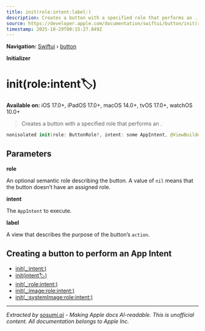 ```yaml
---
title: init(role:intent:label:)
description: Creates a button with a specified role that performs an .
source: https://developer.apple.com/documentation/swiftui/button/init(role:intent:label:)
timestamp: 2025-10-29T00:15:27.849Z
---
```


**Navigation:** [Swiftui](/documentation/swiftui) › [button](/documentation/swiftui/button)

**Initializer**

# init(role:intent:label:)

**Available on:** iOS 17.0+, iPadOS 17.0+, macOS 14.0+, tvOS 17.0+, watchOS 10.0+

> Creates a button with a specified role that performs an .

```swift
nonisolated init(role: ButtonRole?, intent: some AppIntent, @ViewBuilder label: () -> Label)
```

## Parameters

**role**

An optional semantic role describing the button. A value of `nil` means that the button doesn’t have an assigned role.



**intent**

The `AppIntent` to execute.



**label**

A view that describes the purpose of the button’s `action`.



## Creating a button to perform an App Intent

- [init(_:intent:)](/documentation/swiftui/button/init(_:intent:))
- [init(intent:label:)](/documentation/swiftui/button/init(intent:label:))
- [init(_:role:intent:)](/documentation/swiftui/button/init(_:role:intent:))
- [init(_:image:role:intent:)](/documentation/swiftui/button/init(_:image:role:intent:))
- [init(_:systemImage:role:intent:)](/documentation/swiftui/button/init(_:systemimage:role:intent:))

---

*Extracted by [sosumi.ai](https://sosumi.ai) - Making Apple docs AI-readable.*
*This is unofficial content. All documentation belongs to Apple Inc.*

